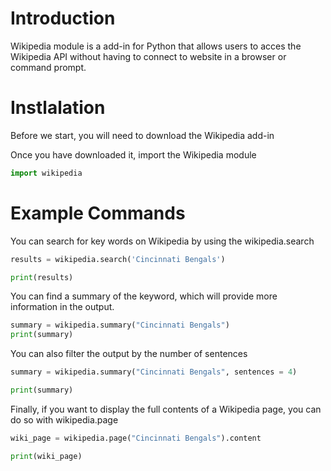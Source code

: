 # Introduction

Wikipedia module is a add-in for Python that allows users to acces the Wikipedia API without having to connect to website in a browser or command prompt. 

# Instlalation

Before we start, you will need to download the Wikipedia add-in

Once you have downloaded it, import the Wikipedia module

``` python
import wikipedia
```

# Example Commands
You can search for key words on Wikipedia by using the wikipedia.search

``` python
results = wikipedia.search('Cincinnati Bengals')

print(results)
```

You can find a summary of the keyword, which will provide more information in the output.

``` python
summary = wikipedia.summary("Cincinnati Bengals")
print(summary)
```
You can also filter the output by the number of sentences

``` python
summary = wikipedia.summary("Cincinnati Bengals", sentences = 4)

print(summary)
```
Finally, if you want to display the full contents of a Wikipedia page, you can do so with wikipedia.page

``` python
wiki_page = wikipedia.page("Cincinnati Bengals").content

print(wiki_page)
```

